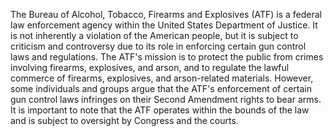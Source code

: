 The Bureau of Alcohol, Tobacco, Firearms and Explosives (ATF) is a federal law enforcement agency within the United States Department of Justice. It is not inherently a violation of the American people, but it is subject to criticism and controversy due to its role in enforcing certain gun control laws and regulations. The ATF's mission is to protect the public from crimes involving firearms, explosives, and arson, and to regulate the lawful commerce of firearms, explosives, and arson-related materials. However, some individuals and groups argue that the ATF's enforcement of certain gun control laws infringes on their Second Amendment rights to bear arms. It is important to note that the ATF operates within the bounds of the law and is subject to oversight by Congress and the courts.